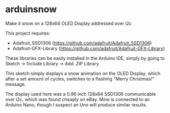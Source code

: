# arduinsnow
Make it snow on a 128x64 OLED Display addressed over i2c

This project requires:
  * Adafruit_SSD1306 (https://github.com/adafruit/Adafruit_SSD1306)
  * Adafruit-GFX-Library (https://github.com/adafruit/Adafruit-GFX-Library)

These libraries can be easily installed in the Arduino IDE, simply by going to Sketch -> Include Library -> Add .ZIP Library

This sketch simply displays a snow animation on the OLED Display, which after a set amount of cycles, switches to a flashing "Merry Christmas!" message. 

The display used here was a 0.96 inch 128x64 SSD1306 communicable over i2c, which was found cheaply on eBay. Mine is connected to an Arduino Nano, though I suspect an Uno will produce similar results. 
